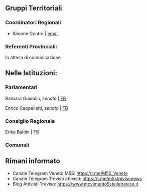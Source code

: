 ## Gruppi Territoriali

### Coordinatori Regionali
- Simone Contro | [email](mailto:coordinatore.veneto@movimento5stelle.eu)

### Referenti Provinciali:
In attesa di comunicazione

## Nelle Istituzioni:
### Parlamentari
Barbara Guidolin, _senato_ | [FB](https://www.facebook.com/BarbaraGuidolinM5S)

Enrico Cappelletti, _senato_ | [FB](https://www.facebook.com/cappelletti.m5s)

### Consiglio Regionale
Erika Baldin | [FB](https://www.facebook.com/ErikaBaldinM5S)

### Comunali

## Rimani informato
- Canale Telegram Veneto M5S: <https://t.me/M5S_Veneto>
- Canale Telegram Treviso attivisti: <https://t.me/m5strevisonews>
- Blog Attivisti Treviso: <https://www.movimento5stelletreviso.it>

